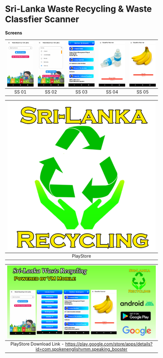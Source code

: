 # Sri-Lanka Waste Recycling & Waste Classfier Scanner

**Screens**

| ![](demo/ss1.png) | ![](demo/SS2.png) | ![](demo/SS4.png) | ![](demo/SS5.png) | ![](demo/SS6.png) | 
| :-------------: | :-------------:  | :-------------:  | :-------------:  | :-------------:  |
|     SS 01     |    SS 02   |    SS 03     |     SS 04       |     SS 05     |

| ![](demo/PlaystoreIcon.png) |
| :-------------: | 
|     PlayStore     |   

| ![](demo/Graphic%20Screen.jpg) |
| :-------------: | 
| PlayStore Download Link - https://play.google.com/store/apps/details?id=com.spokenenglishvmm.speaking_booster     |   







